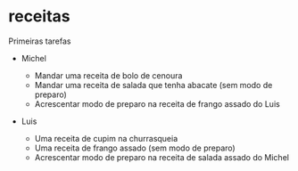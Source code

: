 # receitas
Primeiras tarefas
- Michel
  * Mandar uma receita de bolo de cenoura
  * Mandar uma receita de salada que tenha abacate (sem modo de preparo)
  * Acrescentar modo de preparo na receita de frango assado do Luis
  
- Luis 
  * Uma receita de cupim na churrasqueia
  * Uma receita de frango assado (sem modo de preparo)
  * Acrescentar modo de preparo na receita de salada assado do Michel
